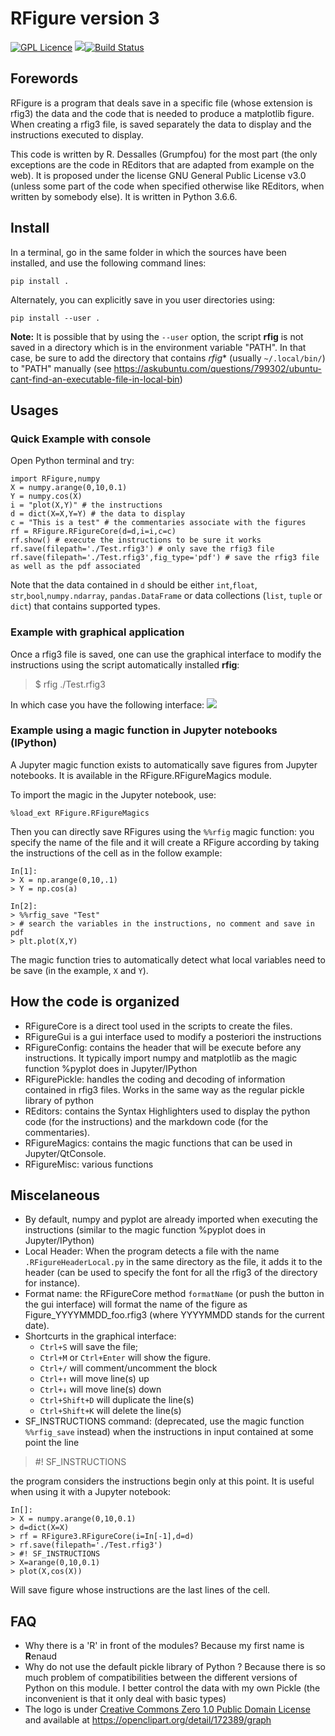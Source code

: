 # RFigure version 3

[![GPL Licence](https://badges.frapsoft.com/os/gpl/gpl.svg?v=103)](https://opensource.org/licenses/GPL-3.0/)
![](https://img.shields.io/badge/Python-_3-brightgreen.svg)[![Build Status](https://travis-ci.com/grumpfou/RFigure.svg?branch=master)](https://travis-ci.com/grumpfou/RFigure)


## Forewords

RFigure is a program that deals save in a specific file (whose extension is
rfig3) the data and the code that is needed to produce a matplotlib figure.
When creating a rfig3 file, is saved separately the data to display and the
instructions executed to display.

This code is written by R. Dessalles (Grumpfou) for the most part (the only
exceptions are the code in REditors that are adapted from example on the web).
It is proposed under the license GNU General Public License v3.0 (unless some
part of the code when specified otherwise like REditors, when written by
somebody else). It is written in Python 3.6.6.

## Install

In a terminal, go in the same folder in which the sources have been installed, and use the following command lines:

```
pip install .
```

Alternately, you can explicitly save in you user directories using:
```
pip install --user .
```

**Note:** It is possible that by using the `--user` option, the script
**rfig** is not saved in a directory which is in the environment variable
"PATH". In that case, be sure to add the directory that contains *rfig**
(usually `~/.local/bin/`) to "PATH" manually (see
<https://askubuntu.com/questions/799302/ubuntu-cant-find-an-executable-file-in-local-bin>)


## Usages
### Quick Example with console

Open Python terminal and try:

```
import RFigure,numpy
X = numpy.arange(0,10,0.1)
Y = numpy.cos(X)
i = "plot(X,Y)" # the instructions
d = dict(X=X,Y=Y) # the data to display
c = "This is a test" # the commentaries associate with the figures
rf = RFigure.RFigureCore(d=d,i=i,c=c)
rf.show() # execute the instructions to be sure it works
rf.save(filepath='./Test.rfig3') # only save the rfig3 file
rf.save(filepath='./Test.rfig3',fig_type='pdf') # save the rfig3 file as well as the pdf associated
```
Note that the data contained in `d` should be either `int`,`float`,
`str`,`bool`,`numpy.ndarray`, `pandas.DataFrame` or data collections (`list`,
`tuple` or `dict`) that contains supported types.

### Example with graphical application
Once a rfig3 file is saved, one can use the graphical interface to modify the
instructions using the script automatically installed **rfig**:
> $ rfig ./Test.rfig3

In which case you have the following interface:
![](ExampleGui.png)

### Example using a magic function in Jupyter notebooks (IPython)
A Jupyter magic function exists to automatically save figures from Jupyter
notebooks. It is available in the RFigure.RFigureMagics module.

To import the magic in the Jupyter notebook, use:
```
%load_ext RFigure.RFigureMagics
```
Then you can directly save RFigures using the `%%rfig` magic function: you
specify the name of the file and it will create a RFigure according by taking
the instructions of the cell as in the follow example:
```
In[1]:
> X = np.arange(0,10,.1)
> Y = np.cos(a)

In[2]:
> %%rfig_save "Test"
> # search the variables in the instructions, no comment and save in pdf
> plt.plot(X,Y)
```
The magic function tries to  automatically detect what local variables need to
be save (in the example, `X`  and `Y`).

## How the code is organized

- RFigureCore is a direct tool used in the scripts to create
the files.
- RFigureGui is a gui interface used to modify a posteriori the
instructions
- RFigureConfig: contains the header that will be execute before any
instructions. It typically import numpy and matplotlib as the magic function
%pyplot does in Jupyter/IPython
- RFigurePickle: handles the coding and decoding of information contained in rfig3
files. Works in the same way as the regular pickle library of python
- REditors: contains the Syntax Highlighters used to display the python code
(for the instructions) and the markdown code (for the commentaries).
- RFigureMagics: contains the magic functions that can be used in
Jupyter/QtConsole.
- RFigureMisc: various functions


## Miscelaneous
- By default, numpy and pyplot are already imported when executing the
instructions (similar to the magic function %pyplot does in Jupyter/IPython)
- Local Header: When the program detects a file with the name
`.RFigureHeaderLocal.py` in the same directory as the file, it adds it to the
header (can be used to specify the font for all the rfig3 of the directory for
instance).
- Format name: the RFigureCore method `formatName` (or push the button in the
gui interface) will format the name of the figure as Figure_YYYYMMDD_foo.rfig3
(where YYYYMMDD stands for the current date).
- Shortcurts in the graphical interface:
    - `Ctrl+S` will save the file;
    - `Ctrl+M` or `Ctrl+Enter` will show the figure.
    - `Ctrl+/` will comment/uncomment the block
    - `Ctrl+↑` will move line(s) up
    - `Ctrl+↓` will move line(s) down
    - `Ctrl+Shift+D` will duplicate the line(s)
    - `Ctrl+Shift+K` will delete the line(s)
- SF_INSTRUCTIONS command: (deprecated, use the magic function `%%rfig_save` instead) when the instructions in input contained at some
point the line
> \#! SF_INSTRUCTIONS

the program considers the instructions begin only at this point. It is useful
when using it with a Jupyter notebook:
```
In[]:
> X = numpy.arange(0,10,0.1)
> d=dict(X=X)
> rf = RFigure3.RFigureCore(i=In[-1],d=d)
> rf.save(filepath='./Test.rfig3')
> #! SF_INSTRUCTIONS
> X=arange(0,10,0.1)
> plot(X,cos(X))
```
Will save figure whose instructions are the last lines of the cell.

## FAQ

- Why there is a 'R' in front of the modules?
  Because my first name is **R**enaud
- Why do not use the default pickle library of Python ?
  Because there is so much problem of compatibilities between the different
  versions of Python on this module. I better control the data with my own
  Pickle (the inconvenient is that it only deal with basic types)
- The logo is under [Creative Commons Zero 1.0 Public Domain License](https://creativecommons.org/publicdomain/zero/1.0/) and available at https://openclipart.org/detail/172389/graph
